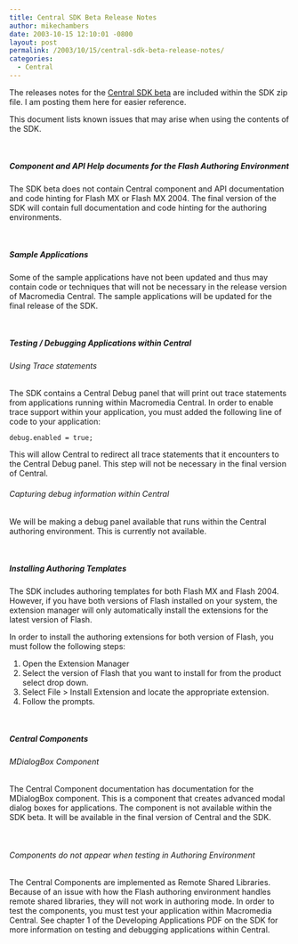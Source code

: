 ```yaml
---
title: Central SDK Beta Release Notes
author: mikechambers
date: 2003-10-15 12:10:01 -0800
layout: post
permalink: /2003/10/15/central-sdk-beta-release-notes/
categories:
  - Central
---
```



The releases notes for the [Central SDK beta][1] are included within the SDK zip file. I am posting them here for easier reference.

<!--more-->

This document lists known issues that may arise when using the contents of the SDK.

&nbsp; 

##### Component and API Help documents for the Flash Authoring Environment

The SDK beta does not contain Central component and API documentation and code hinting for Flash MX or Flash MX 2004. The final version of the SDK will contain full documentation and code hinting for the authoring environments.

&nbsp;

##### Sample Applications 

Some of the sample applications have not been updated and thus may contain code or techniques that will not be necessary in the release version of Macromedia Central. The sample applications will be updated for the final release of the SDK.

&nbsp;

##### Testing / Debugging Applications within Central

###### Using Trace statements 

The SDK contains a Central Debug panel that will print out trace statements from applications running within Macromedia Central. In order to enable trace support within your application, you must added the following line of code to your application:

`debug.enabled = true;`

This will allow Central to redirect all trace statements that it encounters to the Central Debug panel. This step will not be necessary in the final version of Central.

###### Capturing debug information within Central 

We will be making a debug panel available that runs within the Central authoring environment. This is currently not available.

&nbsp;

##### Installing Authoring Templates

The SDK includes authoring templates for both Flash MX and Flash 2004. However, if you have both versions of Flash installed on your system, the extension manager will only automatically install the extensions for the latest version of Flash. 

In order to install the authoring extensions for both version of Flash, you must follow the following steps:

1.  Open the Extension Manager
2.  Select the version of Flash that you want to install for from the product select drop down.
3.  Select File > Install Extension and locate the appropriate extension.
4.  Follow the prompts.

&nbsp;

##### Central Components

###### MDialogBox Component 

The Central Component documentation has documentation for the MDialogBox component. This is a component that creates advanced modal dialog boxes for applications. The component is not available within the SDK beta. It will be available in the final version of Central and the SDK.

&nbsp;

###### Components do not appear when testing in Authoring Environment

The Central Components are implemented as Remote Shared Libraries. Because of an issue with how the Flash authoring environment handles remote shared libraries, they will not work in authoring mode. In order to test the components, you must test your application within Macromedia Central. See chapter 1 of the Developing Applications PDF on the SDK for more information on testing and debugging applications within Central. 

&nbsp; </div>

 [1]: http://www.markme.com/mesh/archives/003544.cfm
